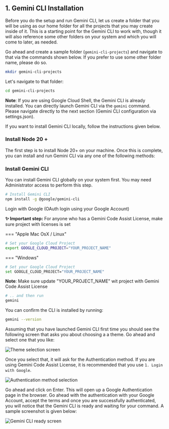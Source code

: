 ## 1. Gemini CLI Installation

Before you do the setup and run Gemini CLI, let us create a folder that you will be using as our home folder for all the projects that you may create inside of it. This is a starting point for the Gemini CLI to work with, though it will also reference some other folders on your system and which you will come to later, as needed.

Go ahead and create a sample folder (`gemini-cli-projects`) and navigate to that via the commands shown below. If you prefer to use some other folder name, please do so.

```bash
mkdir gemini-cli-projects
```

Let's navigate to that folder:

```bash
cd gemini-cli-projects
```

**Note**: If you are using Google Cloud Shell, the Gemini CLI is already installed. You can directly launch Gemini CLI via the `gemini` command. Please navigate directly to the next section (Gemini CLI configuration via settings.json).

If you want to install Gemini CLI locally, follow the instructions given below.

### Install Node 20 +

The first step is to install Node 20+ on your machine. Once this is complete, you can install and run Gemini CLI via any one of the following methods:

### Install Gemini CLI

You can install Gemini CLI globally on your system first. You may need Administrator access to perform this step.

```bash
# Install Gemini CLI
npm install -g @google/gemini-cli
```


Login with Google (OAuth login using your Google Account)

**✨ Important step:** For anyone who has a Gemini Code Assist License, make sure project with licenses is set

=== "Apple Mac OsX / Linux"

```bash
# Set your Google Cloud Project
export GOOGLE_CLOUD_PROJECT="YOUR_PROJECT_NAME"
```

=== "Windows"

```bash
# Set your Google Cloud Project
set GOOGLE_CLOUD_PROJECT="YOUR_PROJECT_NAME"
```

**Note**: Make sure update "YOUR_PROJECT_NAME" wit project with Gemini Code Assist License

```bash
# .. and then run
gemini
```

You can confirm the CLI is installed by running:

```bash
gemini --version
```

Assuming that you have launched Gemini CLI first time you should see the following screen that asks you about choosing a a theme. Go ahead and select one that you like:

![Theme selection screen](https://codelabs.developers.google.com/static/gemini-cli-hands-on/img/9b02bd0bf1c670d_1920.png)

Once you select that, it will ask for the Authentication method. If you are using Gemini Code Assist License, it is recommended that you use 
`1. Login with Google`.

![Authentication method selection](https://codelabs.developers.google.com/gemini-cli-hands-on/img/afce8d90e20adb6.png)

Go ahead and click on Enter. This will open up a Google Authentication page in the browser. Go ahead with the authentication with your Google Account, accept the terms and once you are successfully authenticated, you will notice that the Gemini CLI is ready and waiting for your command. A sample screenshot is given below:

![Gemini CLI ready screen](https://codelabs.developers.google.com/gemini-cli-hands-on/img/ffd8ddfede565612.png)
